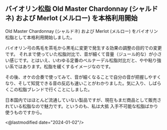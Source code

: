 ## バイオリン松脂 Old Master Chardonnay (シャルドネ) および Merlot (メルロー) を本格利用開始

Old Master Chardonnay (シャルドネ) および Merlot (メルロー) をバイオリン松脂として本格利用開始しました。

バイオリン弓の馬毛を茶毛から黒毛に変更で発生する効果の調整の目的での変更です。
それまで使っていた松脂対比で、音が細くて音量（ジュール的な）が小さい感じです。とはいえ、いわゆる定番のベルナーデル松脂対比だと、やや粘り強い系ではあります。松脂を緩くするイメージなのです。

その後、オケの合奏で使ってみて、音が細くなることで自分の音が把握しやすくなり、そして知覚できる音の反応も速いことがわかりました。気に入り、しばらくこの松脂ブレンドで行くことにしました。

日本国内ではほとんど流通していない製品ですが、現在もまだ商品として販売されている松脂なので魅力です。というのも、私は大抵 入手不可能な松脂ばかり使うものですから。

<@lastmodified date="2024-01-02"/>
